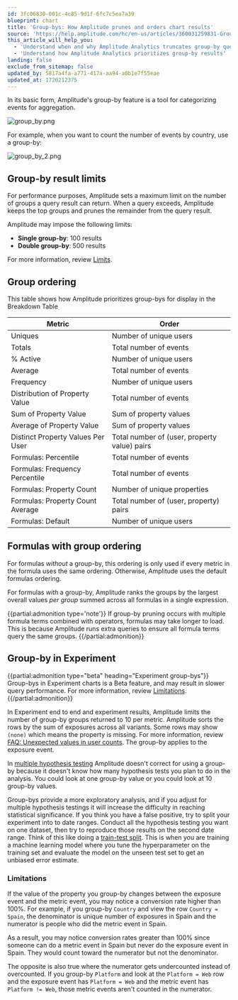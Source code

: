 ```yaml
---
id: 3fc06830-001c-4c85-9d1f-6fc7c5ea7a39
blueprint: chart
title: 'Group-bys: How Amplitude prunes and orders chart results'
source: 'https://help.amplitude.com/hc/en-us/articles/360031259831-Group-bys-How-Amplitude-prunes-and-orders-chart-results'
this_article_will_help_you:
  - 'Understand when and why Amplitude Analytics truncates group-by query results'
  - 'Understand how Amplitude Analytics prioritizes group-by results'
landing: false
exclude_from_sitemap: false
updated_by: 5817a4fa-a771-417a-aa94-a0b1e7f55eae
updated_at: 1720212375
---
```

In its basic form, Amplitude's group-by feature is a tool for categorizing events for aggregation. 

![group_by.png](/docs/output/img/charts/group-by-png.png)

For example, when you want to count the number of events by country, use a group-by:

![group_by_2.png](/docs/output/img/charts/group-by-2-png.png)

## Group-by result limits

For performance purposes, Amplitude sets a maximum limit on the number of groups a query result can return. When a query exceeds, Amplitude keeps the top groups and prunes the remainder from the query result.

Amplitude may impose the following limits:

* **Single group-by**: 100 results
* **Double group-by**: 500 results

For more information, review [Limits](/docs/faq/limits).

## Group ordering

This table shows how Amplitude prioritizes group-bys for display in the Breakdown Table

|  Metric                           | Order                                        |
| --------------------------------- | -------------------------------------------- |
| Uniques                           | Number of unique users                       |
| Totals                            | Total number of events                       |
| % Active                          | Number of unique users                       |
| Average                           | Total number of events                       |
| Frequency                         | Number of unique users                       |
| Distribution of Property Value    | Total number of events                       |
| Sum of Property Value             | Sum of property values                       |
| Average of Property Value         | Sum of property values                       |
| Distinct Property Values Per User | Total number of (user, property value) pairs |
| Formulas: Percentile              | Total number of events                       |
| Formulas: Frequency Percentile    | Total number of events                       |
| Formulas: Property Count          | Number of unique properties                  |
| Formulas: Property Count Average  | Total number of (user, property) pairs       |
| Formulas: Default                 | Number of unique users                       |

## Formulas with group ordering

For formulas *without* a group-by, this ordering is only used if every metric in the formula uses the same ordering. Otherwise, Amplitude uses the default formulas ordering.

For formulas *with* a group-by, Amplitude ranks the groups by the largest overall values *per group* summed across all formulas in a single expression.

{{partial:admonition type='note'}}
If group-by pruning occurs with multiple formula terms combined with operators, formulas may take longer to load. This is because Amplitude runs extra queries to ensure all formula terms query the same groups.
{{/partial:admonition}}

## Group-by in Experiment

{{partial:admonition type="beta" heading="Experiment group-bys"}}
Group-bys in Experiment charts is a Beta feature, and may result in slower query performance. For more information, review [Limitations](#limitations).
{{/partial:admonition}}

In Experiment end to end and experiment results, Amplitude limits the number of group-by groups returned to 10 per metric. Amplitude sorts the rows by the sum of exposures across all  variants. Some rows may show `(none)` which means the property is missing. For more information, review [FAQ: Unexpected values in user counts](/docs/faq/unexpected-values-in-user-counts). The group-by applies to the exposure event.

In [multiple hypothesis testing](/docs/feature-experiment/advanced-techniques/multiple-hypothesis-testing) Amplitude doesn't correct for using a group-by because it doesn't know how many hypothesis tests you plan to do in the analysis. You could look at one group-by value or you could look at 10 group-by values. 

Group-bys provide a more exploratory analysis, and if you adjust for multiple hypothesis testings it will increase the difficulty in reaching statistical significance. If you think you have a false positive, try to split your experiment into to date ranges. Conduct all the hypothesis testing you want on one dataset, then try to reproduce those results on the second date range. Think of this like doing a [train-test split](https://machinelearningmastery.com/train-test-split-for-evaluating-machine-learning-algorithms/). This is when you are training a machine learning model where you tune the hyperparameter on the training set and evaluate the model on the unseen test set to get an unbiased error estimate.

### Limitations

If the value of the property you group-by changes between the exposure event and the metric event, you may notice a conversion rate higher than 100%. For example, if you group-by `Country` and view the row `Country = Spain`, the denominator is unique number of exposures in Spain and the numerator is people who did the metric event in Spain. 

As a result, you may notice conversion rates greater than 100% since someone can do a metric event in Spain but never do the exposure event in Spain. They would count toward the numerator but not the denominator. 

The opposite is also true where the numerator gets undercounted instead of overcounted. If you group-by `Platform` and look at the `Platform = Web` row and the exposure event has `Platform = Web` and the metric event has `Platform != Web`, those metric events aren't counted in the numerator.
